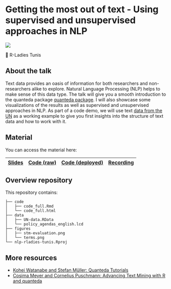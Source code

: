 # Getting the most out of text - Using supervised and unsupervised approaches in NLP

[![](https://pbs.twimg.com/media/EsCBomhXMAMrdFz?format=jpg&name=medium)](https://www.meetup.com/rladies-tunis/events/275784778/)

📍 R-Ladies Tunis

## About the talk

Text data provides an oasis of information for both researchers and non-researchers alike to explore. Natural Language Processing (NLP) helps to make sense of this data type. The talk will give you a smooth introduction to the quanteda package [quanteda package](https://quanteda.io/). I will also showcase some visualizations of the results as well as supervised and unsupervised approaches in NLP. As part of a code demo, we will use text [data from the UN](https://doi.org/10.7910/DVN/0TJX8Y) as a working example to give you first insights into the structure of text data and how to work with it.

## Material

You can access the material here:

| [Slides](https://cosimameyer.rbind.io/slides/nlp-rladies-tunis/talk#1) | [Code (raw)](https://github.com/cosimameyer/nlp-rladies-tunis/tree/main/code) | [Code (deployed)](https://nlp-tunis.netlify.app/) | [**Recording**](https://www.youtube.com/watch?v=NYuTFy_JRLA) |
|--------|----------|----------|----------|

## Overview repository

This repository contains:

```
├── code
│   ├── code_full.Rmd
│   └── code_full.html
├── data
│   ├── UN-data.RData
│   └── policy_agendas_english.lcd
├── figures
│   ├── stm-evaluation.png
│   └── terms.png
└── nlp-rladies-tunis.Rproj
```

## More resources

- [Kohei Watanabe and Stefan Müller: Quanteda Tutorials](https://tutorials.quanteda.io)
- [Cosima Meyer and Cornelius Puschmann: Advancing Text Mining with R and quanteda](https://www.mzes.uni-mannheim.de/socialsciencedatalab/article/advancing-text-mining/)
